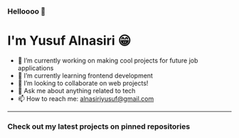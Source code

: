 ### Helloooo 👋
# I'm Yusuf Alnasiri 😁
- 🔭 I’m currently working on making cool projects for future job applications
- 🌱 I’m currently learning frontend development 
- 👯 I’m looking to collaborate on web projects!
- 💬 Ask me about anything related to tech
- 📫 How to reach me: alnasiriyusuf@gmail.com
---
### **Check out my latest projects on pinned repositories**
